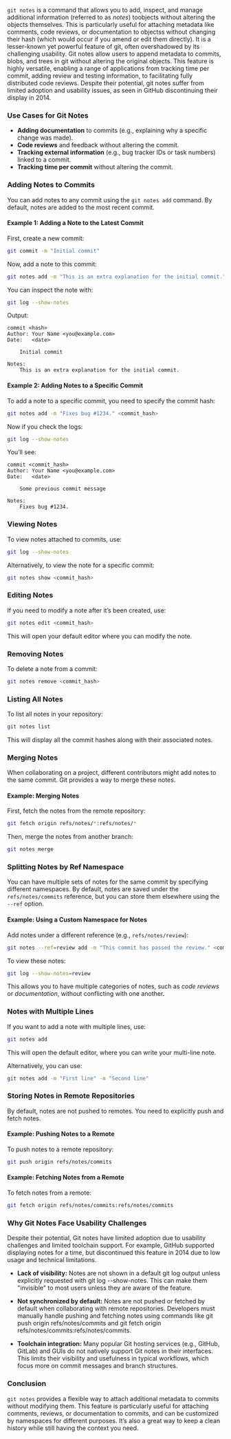 `git notes` is a command that allows you to add, inspect, and manage additional information (referred to as *notes*) toobjects without altering the objects themselves. This is particularly useful for attaching metadata like comments, code reviews, or documentation to objectss without changing their hash (which would occur if you amend or edit them directly). It is a lesser-known yet powerful feature of git, often overshadowed by its challenging usability. Git notes allow users to append metadata to commits, blobs, and trees in git without altering the original objects. This feature is highly versatile, enabling a range of applications from tracking time per commit, adding review and testing information, to facilitating fully distributed code reviews. Despite their potential, git notes suffer from limited adoption and usability issues, as seen in GitHub discontinuing their display in 2014.

### Use Cases for Git Notes

- **Adding documentation** to commits (e.g., explaining why a specific change was made).
- **Code reviews** and feedback without altering the commit.
- **Tracking external information** (e.g., bug tracker IDs or task numbers) linked to a commit.
- **Tracking time per commit** without altering the commit.

### Adding Notes to Commits

You can add notes to any commit using the `git notes add` command. By default, notes are added to the most recent commit.

#### Example 1: Adding a Note to the Latest Commit

First, create a new commit:
```bash
git commit -m "Initial commit"
```

Now, add a note to this commit:
```bash
git notes add -m "This is an extra explanation for the initial commit."
```

You can inspect the note with:
```bash
git log --show-notes
```

Output:
```
commit <hash>
Author: Your Name <you@example.com>
Date:   <date>

    Initial commit

Notes:
    This is an extra explanation for the initial commit.
```

#### Example 2: Adding Notes to a Specific Commit

To add a note to a specific commit, you need to specify the commit hash:
```bash
git notes add -m "Fixes bug #1234." <commit_hash>
```

Now if you check the logs:
```bash
git log --show-notes
```

You’ll see:
```
commit <commit_hash>
Author: Your Name <you@example.com>
Date:   <date>

    Some previous commit message

Notes:
    Fixes bug #1234.
```

### Viewing Notes

To view notes attached to commits, use:
```bash
git log --show-notes
```

Alternatively, to view the note for a specific commit:
```bash
git notes show <commit_hash>
```

### Editing Notes

If you need to modify a note after it’s been created, use:
```bash
git notes edit <commit_hash>
```

This will open your default editor where you can modify the note.

### Removing Notes

To delete a note from a commit:
```bash
git notes remove <commit_hash>
```

### Listing All Notes

To list all notes in your repository:
```bash
git notes list
```

This will display all the commit hashes along with their associated notes.

### Merging Notes

When collaborating on a project, different contributors might add notes to the same commit. Git provides a way to merge these notes.

#### Example: Merging Notes

First, fetch the notes from the remote repository:
```bash
git fetch origin refs/notes/*:refs/notes/*
```

Then, merge the notes from another branch:
```bash
git notes merge
```

### Splitting Notes by Ref Namespace

You can have multiple sets of notes for the same commit by specifying different namespaces. By default, notes are saved under the `refs/notes/commits` reference, but you can store them elsewhere using the `--ref` option.

#### Example: Using a Custom Namespace for Notes

Add notes under a different reference (e.g., `refs/notes/review`):
```bash
git notes --ref=review add -m "This commit has passed the review." <commit_hash>
```

To view these notes:
```bash
git log --show-notes=review
```

This allows you to have multiple categories of notes, such as *code reviews* or *documentation*, without conflicting with one another.

### Notes with Multiple Lines

If you want to add a note with multiple lines, use:
```bash
git notes add
```

This will open the default editor, where you can write your multi-line note.

Alternatively, you can use:
```bash
git notes add -m "First line" -m "Second line"
```

### Storing Notes in Remote Repositories

By default, notes are not pushed to remotes. You need to explicitly push and fetch notes.

#### Example: Pushing Notes to a Remote

To push notes to a remote repository:
```bash
git push origin refs/notes/commits
```

#### Example: Fetching Notes from a Remote

To fetch notes from a remote:
```bash
git fetch origin refs/notes/commits:refs/notes/commits
```
### Why Git Notes Face Usability Challenges
Despite their potential, Git notes have limited adoption due to usability challenges and limited toolchain support. For example, GitHub supported displaying notes for a time, but discontinued this feature in 2014 due to low usage and technical limitations.

+ **Lack of visibility:** Notes are not shown in a default git log output unless explicitly requested with git log --show-notes. This can make them "invisible" to most users unless they are aware of the feature.

+ **Not synchronized by default:** Notes are not pushed or fetched by default when collaborating with remote repositories. Developers must manually handle pushing and fetching notes using commands like git push origin refs/notes/commits and git fetch origin refs/notes/commits:refs/notes/commits.

+ **Toolchain integration:** Many popular Git hosting services (e.g., GitHub, GitLab) and GUIs do not natively support Git notes in their interfaces. This limits their visibility and usefulness in typical workflows, which focus more on commit messages and branch structures.




### Conclusion

`git notes` provides a flexible way to attach additional metadata to commits without modifying them. This feature is particularly useful for attaching comments, reviews, or documentation to commits, and can be customized by namespaces for different purposes. It’s also a great way to keep a clean history while still having the context you need.